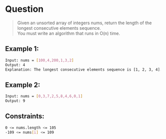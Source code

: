 # Question
> Given an unsorted array of integers nums, return the length of the longest consecutive elements sequence.  
> You must write an algorithm that runs in O(n) time.

## Example 1:
```bash
Input: nums = [100,4,200,1,3,2]
Output: 4
Explanation: The longest consecutive elements sequence is [1, 2, 3, 4]. Therefore its length is 4.
```

## Example 2:
```bash
Input: nums = [0,3,7,2,5,8,4,6,0,1]
Output: 9
```

## Constraints:
```bash
0 <= nums.length <= 105
-109 <= nums[i] <= 109
```
